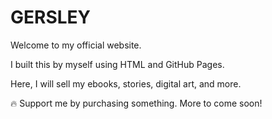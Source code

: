 # GERSLEY

Welcome to my official website.

I built this by myself using HTML and GitHub Pages.

Here, I will sell my ebooks, stories, digital art, and more.

🔥 Support me by purchasing something. More to come soon!
